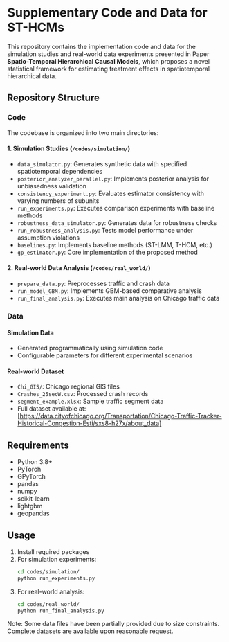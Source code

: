 # Supplementary Code and Data for ST-HCMs

This repository contains the implementation code and data for the simulation studies and real-world data experiments presented in Paper **Spatio-Temporal Hierarchical Causal Models**, which proposes a novel statistical framework for estimating treatment effects in spatiotemporal hierarchical data.

## Repository Structure

### Code

The codebase is organized into two main directories:

#### 1. Simulation Studies (`/codes/simulation/`)
- `data_simulator.py`: Generates synthetic data with specified spatiotemporal dependencies
- `posterior_analyzer_parallel.py`: Implements posterior analysis for unbiasedness validation
- `consistency_experiment.py`: Evaluates estimator consistency with varying numbers of subunits
- `run_experiments.py`: Executes comparison experiments with baseline methods
- `robustness_data_simulator.py`: Generates data for robustness checks
- `run_robustness_analysis.py`: Tests model performance under assumption violations
- `baselines.py`: Implements baseline methods (ST-LMM, T-HCM, etc.)
- `gp_estimator.py`: Core implementation of the proposed method

#### 2. Real-world Data Analysis (`/codes/real_world/`)
- `prepare_data.py`: Preprocesses traffic and crash data
- `run_model_GBM.py`: Implements GBM-based comparative analysis
- `run_final_analysis.py`: Executes main analysis on Chicago traffic data


### Data

#### Simulation Data
- Generated programmatically using simulation code
- Configurable parameters for different experimental scenarios

#### Real-world Dataset
- `Chi_GIS/`: Chicago regional GIS files
- `Crashes_25secW.csv`: Processed crash records
- `segment_example.xlsx`: Sample traffic segment data
- Full dataset available at: [https://data.cityofchicago.org/Transportation/Chicago-Traffic-Tracker-Historical-Congestion-Esti/sxs8-h27x/about_data]

## Requirements
- Python 3.8+
- PyTorch
- GPyTorch
- pandas
- numpy
- scikit-learn
- lightgbm
- geopandas

## Usage
1. Install required packages
2. For simulation experiments:
   ```bash
   cd codes/simulation/
   python run_experiments.py
   ```
3. For real-world analysis:
   ```bash
   cd codes/real_world/
   python run_final_analysis.py
   ```


Note: Some data files have been partially provided due to size constraints. Complete datasets are available upon reasonable request.

